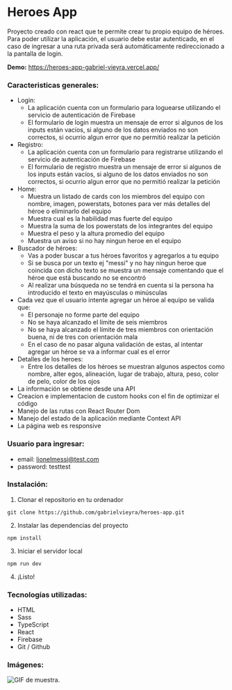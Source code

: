 # Heroes App

Proyecto creado con react que te permite crear tu propio equipo de héroes. Para poder utilizar la aplicación, el usuario debe estar autenticado, en el caso de ingresar a una ruta privada será automáticamente redireccionado a la pantalla de login.

**Demo:** https://heroes-app-gabriel-vieyra.vercel.app/

### Caracteristicas generales:

- Login:
  - La aplicación cuenta con un formulario para loguearse utilizando el servicio de autenticación de Firebase
  - El formulario de login muestra un mensaje de error si algunos de los inputs están vacíos, si alguno de los datos enviados no son correctos, si ocurrio algun error que no permitió realizar la petición
- Registro:
  - La aplicación cuenta con un formulario para registrarse utilizando el servicio de autenticación de Firebase
  - El formulario de registro muestra un mensaje de error si algunos de los inputs están vacíos, si alguno de los datos enviados no son correctos, si ocurrio algun error que no permitió realizar la petición
- Home:
  - Muestra un listado de cards con los miembros del equipo con nombre, imagen, powerstats, botones para ver más detalles del héroe o eliminarlo del equipo
  - Muestra cual es la habilidad mas fuerte del equipo
  - Muestra la suma de los powerstats de los integrantes del equipo
  - Muestra el peso y la altura promedio del equipo
  - Muestra un aviso si no hay ningun heroe en el equipo
- Buscador de héroes:
  - Vas a poder buscar a tus héroes favoritos y agregarlos a tu equipo
  - Si se busca por un texto ej "messi" y no hay ningun heroe que coincida con dicho texto se muestra un mensaje comentando que el héroe que está buscando no se encontró
  - Al realizar una búsqueda no se tendrá en cuenta si la persona ha introducido el texto en mayúsculas o minúsculas
- Cada vez que el usuario intente agregar un héroe al equipo se valida que:
  - El personaje no forme parte del equipo
  - No se haya alcanzado el límite de seis miembros
  - No se haya alcanzado el límite de tres miembros con orientación buena, ni de tres con orientación mala
  - En el caso de no pasar alguna validación de estas, al intentar agregar un héroe se va a informar cual es el error
- Detalles de los heroes:
  - Entre los detalles de los héroes se muestran algunos aspectos como nombre, alter egos, alineación, lugar de trabajo, altura, peso, color de pelo, color de los ojos
- La información se obtiene desde una API
- Creacion e implementacion de custom hooks con el fin de optimizar el código
- Manejo de las rutas con React Router Dom
- Manejo del estado de la aplicación mediante Context API
- La página web es responsive

### Usuario para ingresar:

- email: lionelmessi@test.com
- password: testtest

### Instalación:

1. Clonar el repositorio en tu ordenador

```
git clone https://github.com/gabrielvieyra/heroes-app.git
```

2. Instalar las dependencias del proyecto

```
npm install
```

3. Iniciar el servidor local

```
npm run dev
```

4. ¡Listo!

### Tecnologías utilizadas:

- HTML
- Sass
- TypeScript
- React
- Firebase
- Git / Github

### Imágenes:

![GIF de muestra.](/public/heroes-app.gif 'Vista del proyecto.')

<!-- --------------------------------------------------------------------------------------------------------------------------------------  -->

<!--
- Organizacion del proyecto:

- TODO:
- deployarlo / agregar demo al readme
- tests unitarios del curso de react?

- Commits:
- actualizo el readme
- resuelvo errores de eslint
-->
